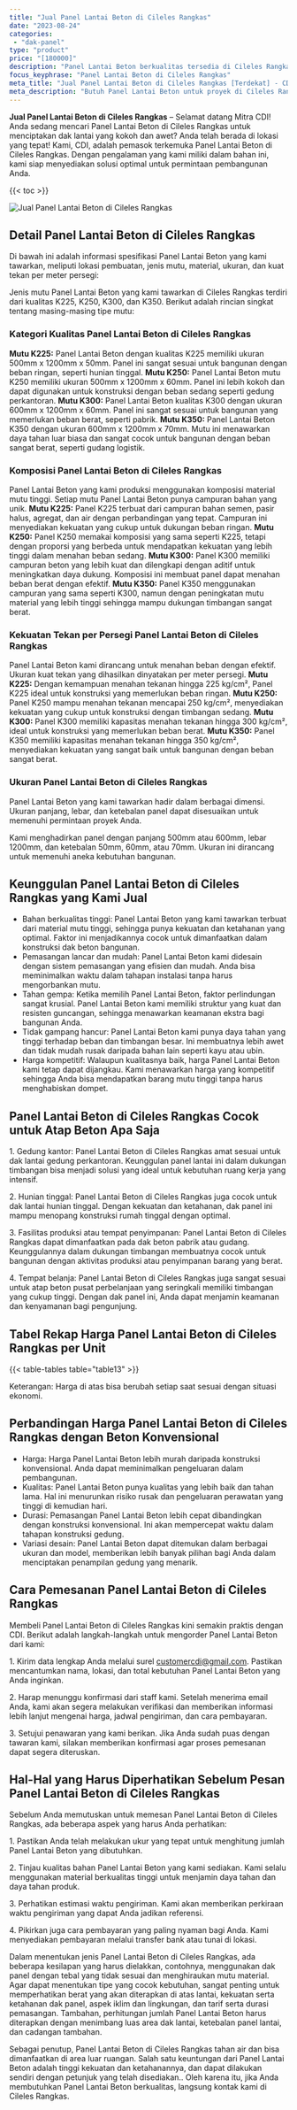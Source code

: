 ```yaml
---
title: "Jual Panel Lantai Beton di Cileles Rangkas"
date: "2023-08-24"
categories:
 - "dak-panel"
type: "product"
price: "[180000]"
description: "Panel Lantai Beton berkualitas tersedia di Cileles Rangkas. Panel Lantai Beton dirancang untuk kebutuhan konstruksi modern dengan performa andalan. Hubungi kami sekarang."
focus_keyphrase: "Panel Lantai Beton di Cileles Rangkas"
meta_title: "Jual Panel Lantai Beton di Cileles Rangkas [Terdekat] - CDI"
meta_description: "Butuh Panel Lantai Beton untuk proyek di Cileles Rangkas?. Kami menyediakan Panel Lantai Beton premium untuk proyek konstruksi. Promo menarik hanya di sini."
---
```


**Jual Panel Lantai Beton di Cileles Rangkas** – Selamat datang Mitra CDI! Anda sedang mencari Panel Lantai Beton di Cileles Rangkas untuk menciptakan dak lantai yang kokoh dan awet? Anda telah berada di lokasi yang tepat! Kami, CDI, adalah pemasok terkemuka Panel Lantai Beton di Cileles Rangkas. Dengan pengalaman yang kami miliki dalam bahan ini, kami siap menyediakan solusi optimal untuk permintaan pembangunan Anda.

{{< toc >}}

![Jual Panel Lantai Beton di Cileles Rangkas](/images/dak-panel/dak-panel-03.jpg)

## Detail Panel Lantai Beton di Cileles Rangkas

Di bawah ini adalah informasi spesifikasi Panel Lantai Beton yang kami tawarkan, meliputi lokasi pembuatan, jenis mutu, material, ukuran, dan kuat tekan per meter persegi:

Jenis mutu Panel Lantai Beton yang kami tawarkan di Cileles Rangkas terdiri dari kualitas K225, K250, K300, dan K350. Berikut adalah rincian singkat tentang masing-masing tipe mutu:

### Kategori Kualitas Panel Lantai Beton di Cileles Rangkas

**Mutu K225:** Panel Lantai Beton dengan kualitas K225 memiliki ukuran 500mm x 1200mm x 50mm. Panel ini sangat sesuai untuk bangunan dengan beban ringan, seperti hunian tinggal.
**Mutu K250:** Panel Lantai Beton mutu K250 memiliki ukuran 500mm x 1200mm x 60mm. Panel ini lebih kokoh dan dapat digunakan untuk konstruksi dengan beban sedang seperti gedung perkantoran.
**Mutu K300:** Panel Lantai Beton kualitas K300 dengan ukuran 600mm x 1200mm x 60mm. Panel ini sangat sesuai untuk bangunan yang memerlukan beban berat, seperti pabrik.
**Mutu K350:** Panel Lantai Beton K350 dengan ukuran 600mm x 1200mm x 70mm. Mutu ini menawarkan daya tahan luar biasa dan sangat cocok untuk bangunan dengan beban sangat berat, seperti gudang logistik.

### Komposisi Panel Lantai Beton di Cileles Rangkas

Panel Lantai Beton yang kami produksi menggunakan komposisi material mutu tinggi. Setiap mutu Panel Lantai Beton punya campuran bahan yang unik.
**Mutu K225:** Panel K225 terbuat dari campuran bahan semen, pasir halus, agregat, dan air dengan perbandingan yang tepat. Campuran ini menyediakan kekuatan yang cukup untuk dukungan beban ringan.
**Mutu K250:** Panel K250 memakai komposisi yang sama seperti K225, tetapi dengan proporsi yang berbeda untuk mendapatkan kekuatan yang lebih tinggi dalam menahan beban sedang.
**Mutu K300:** Panel K300 memiliki campuran beton yang lebih kuat dan dilengkapi dengan aditif untuk meningkatkan daya dukung. Komposisi ini membuat panel dapat menahan beban berat dengan efektif.
**Mutu K350:** Panel K350 menggunakan campuran yang sama seperti K300, namun dengan peningkatan mutu material yang lebih tinggi sehingga mampu dukungan timbangan sangat berat.

### Kekuatan Tekan per Persegi Panel Lantai Beton di Cileles Rangkas

Panel Lantai Beton kami dirancang untuk menahan beban dengan efektif. Ukuran kuat tekan yang dihasilkan dinyatakan per meter persegi.
**Mutu K225:** Dengan kemampuan menahan tekanan hingga 225 kg/cm², Panel K225 ideal untuk konstruksi yang memerlukan beban ringan.
**Mutu K250:** Panel K250 mampu menahan tekanan mencapai 250 kg/cm², menyediakan kekuatan yang cukup untuk konstruksi dengan timbangan sedang.
**Mutu K300:** Panel K300 memiliki kapasitas menahan tekanan hingga 300 kg/cm², ideal untuk konstruksi yang memerlukan beban berat.
**Mutu K350:** Panel K350 memiliki kapasitas menahan tekanan hingga 350 kg/cm², menyediakan kekuatan yang sangat baik untuk bangunan dengan beban sangat berat.

### Ukuran Panel Lantai Beton di Cileles Rangkas

Panel Lantai Beton yang kami tawarkan hadir dalam berbagai dimensi. Ukuran panjang, lebar, dan ketebalan panel dapat disesuaikan untuk memenuhi permintaan proyek Anda.

Kami menghadirkan panel dengan panjang 500mm atau 600mm, lebar 1200mm, dan ketebalan 50mm, 60mm, atau 70mm. Ukuran ini dirancang untuk memenuhi aneka kebutuhan bangunan.

## Keunggulan Panel Lantai Beton di Cileles Rangkas yang Kami Jual

*   Bahan berkualitas tinggi: Panel Lantai Beton yang kami tawarkan terbuat dari material mutu tinggi, sehingga punya kekuatan dan ketahanan yang optimal. Faktor ini menjadikannya cocok untuk dimanfaatkan dalam konstruksi dak beton bangunan.
*   Pemasangan lancar dan mudah: Panel Lantai Beton kami didesain dengan sistem pemasangan yang efisien dan mudah. Anda bisa meminimalkan waktu dalam tahapan instalasi tanpa harus mengorbankan mutu.
*   Tahan gempa: Ketika memilih Panel Lantai Beton, faktor perlindungan sangat krusial. Panel Lantai Beton kami memiliki struktur yang kuat dan resisten guncangan, sehingga menawarkan keamanan ekstra bagi bangunan Anda.
*   Tidak gampang hancur: Panel Lantai Beton kami punya daya tahan yang tinggi terhadap beban dan timbangan besar. Ini membuatnya lebih awet dan tidak mudah rusak daripada bahan lain seperti kayu atau ubin.
*   Harga kompetitif: Walaupun kualitasnya baik, harga Panel Lantai Beton kami tetap dapat dijangkau. Kami menawarkan harga yang kompetitif sehingga Anda bisa mendapatkan barang mutu tinggi tanpa harus menghabiskan dompet.

## Panel Lantai Beton di Cileles Rangkas Cocok untuk Atap Beton Apa Saja

1\.  Gedung kantor: Panel Lantai Beton di Cileles Rangkas amat sesuai untuk dak lantai gedung perkantoran. Keunggulan panel lantai ini dalam dukungan timbangan bisa menjadi solusi yang ideal untuk kebutuhan ruang kerja yang intensif.

2\.  Hunian tinggal: Panel Lantai Beton di Cileles Rangkas juga cocok untuk dak lantai hunian tinggal. Dengan kekuatan dan ketahanan, dak panel ini mampu menopang konstruksi rumah tinggal dengan optimal.

3\.  Fasilitas produksi atau tempat penyimpanan: Panel Lantai Beton di Cileles Rangkas dapat dimanfaatkan pada dak beton pabrik atau gudang. Keunggulannya dalam dukungan timbangan membuatnya cocok untuk bangunan dengan aktivitas produksi atau penyimpanan barang yang berat.

4\.  Tempat belanja: Panel Lantai Beton di Cileles Rangkas juga sangat sesuai untuk atap beton pusat perbelanjaan yang seringkali memiliki timbangan yang cukup tinggi. Dengan dak panel ini, Anda dapat menjamin keamanan dan kenyamanan bagi pengunjung.

## Tabel Rekap Harga Panel Lantai Beton di Cileles Rangkas per Unit

{{< table-tables table="table13" >}}

Keterangan: Harga di atas bisa berubah setiap saat sesuai dengan situasi ekonomi.

## Perbandingan Harga Panel Lantai Beton di Cileles Rangkas dengan Beton Konvensional

*   Harga: Harga Panel Lantai Beton lebih murah daripada konstruksi konvensional. Anda dapat meminimalkan pengeluaran dalam pembangunan.
*   Kualitas: Panel Lantai Beton punya kualitas yang lebih baik dan tahan lama. Hal ini menurunkan risiko rusak dan pengeluaran perawatan yang tinggi di kemudian hari.
*   Durasi: Pemasangan Panel Lantai Beton lebih cepat dibandingkan dengan konstruksi konvensional. Ini akan mempercepat waktu dalam tahapan konstruksi gedung.
*   Variasi desain: Panel Lantai Beton dapat ditemukan dalam berbagai ukuran dan model, memberikan lebih banyak pilihan bagi Anda dalam menciptakan penampilan gedung yang menarik.

## Cara Pemesanan Panel Lantai Beton di Cileles Rangkas

Membeli Panel Lantai Beton di Cileles Rangkas kini semakin praktis dengan CDI. Berikut adalah langkah-langkah untuk mengorder Panel Lantai Beton dari kami:

1\.  Kirim data lengkap Anda melalui surel customercdi@gmail.com. Pastikan mencantumkan nama, lokasi, dan total kebutuhan Panel Lantai Beton yang Anda inginkan.

2\.  Harap menunggu konfirmasi dari staff kami. Setelah menerima email Anda, kami akan segera melakukan verifikasi dan memberikan informasi lebih lanjut mengenai harga, jadwal pengiriman, dan cara pembayaran.

3\.  Setujui penawaran yang kami berikan. Jika Anda sudah puas dengan tawaran kami, silakan memberikan konfirmasi agar proses pemesanan dapat segera diteruskan.

## Hal-Hal yang Harus Diperhatikan Sebelum Pesan Panel Lantai Beton di Cileles Rangkas

Sebelum Anda memutuskan untuk memesan Panel Lantai Beton di Cileles Rangkas, ada beberapa aspek yang harus Anda perhatikan:

1\.  Pastikan Anda telah melakukan ukur yang tepat untuk menghitung jumlah Panel Lantai Beton yang dibutuhkan.

2\.  Tinjau kualitas bahan Panel Lantai Beton yang kami sediakan. Kami selalu menggunakan material berkualitas tinggi untuk menjamin daya tahan dan daya tahan produk.

3\.  Perhatikan estimasi waktu pengiriman. Kami akan memberikan perkiraan waktu pengiriman yang dapat Anda jadikan referensi.

4\.  Pikirkan juga cara pembayaran yang paling nyaman bagi Anda. Kami menyediakan pembayaran melalui transfer bank atau tunai di lokasi.

Dalam menentukan jenis Panel Lantai Beton di Cileles Rangkas, ada beberapa kesilapan yang harus dielakkan, contohnya, menggunakan dak panel dengan tebal yang tidak sesuai dan menghiraukan mutu material. Agar dapat menentukan tipe yang cocok kebutuhan, sangat penting untuk memperhatikan berat yang akan diterapkan di atas lantai, kekuatan serta ketahanan dak panel, aspek iklim dan lingkungan, dan tarif serta durasi pemasangan. Tambahan, perhitungan jumlah Panel Lantai Beton harus diterapkan dengan menimbang luas area dak lantai, ketebalan panel lantai, dan cadangan tambahan.

Sebagai penutup, Panel Lantai Beton di Cileles Rangkas tahan air dan bisa dimanfaatkan di area luar ruangan. Salah satu keuntungan dari Panel Lantai Beton adalah tinggi kekuatan dan ketahanannya, dan dapat dilakukan sendiri dengan petunjuk yang telah disediakan.. Oleh karena itu, jika Anda membutuhkan Panel Lantai Beton berkualitas, langsung kontak kami di Cileles Rangkas.